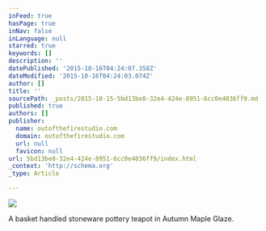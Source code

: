 ```yaml
---
inFeed: true
hasPage: true
inNav: false
inLanguage: null
starred: true
keywords: []
description: ''
datePublished: '2015-10-16T04:24:07.358Z'
dateModified: '2015-10-16T04:24:03.074Z'
author: []
title: ''
sourcePath: _posts/2015-10-15-5bd13be8-32e4-424e-8951-6cc0e4036ff9.md
published: true
authors: []
publisher:
  name: outofthefirestudio.com
  domain: outofthefirestudio.com
  url: null
  favicon: null
url: 5bd13be8-32e4-424e-8951-6cc0e4036ff9/index.html
_context: 'http://schema.org'
_type: Article

---
```

![](http://outofthefirestudio.com/images/teapots/teapots/AMteapot.jpg)

A basket handled stoneware pottery teapot in Autumn Maple Glaze.